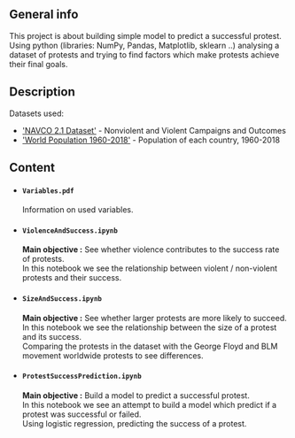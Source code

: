 ## General info
This project is about building simple model to predict a successful protest. <br />
Using python (libraries: NumPy, Pandas, Matplotlib, sklearn ..) analysing a dataset of protests and trying to find factors which make protests achieve their final goals.

## Description
Datasets used:
  - ['NAVCO 2.1 Dataset'](https://dataverse.harvard.edu/dataset.xhtml?persistentId=doi:10.7910/DVN/MHOXDV) - Nonviolent and Violent Campaigns and Outcomes
  - ['World Population 1960-2018'](https://www.kaggle.com/imdevskp/world-population-19602018) - Population of each country, 1960-2018

## Content

+ #### `Variables.pdf` <br /> 
  Information on used variables.

+ #### `ViolenceAndSuccess.ipynb` <br />
  __Main objective :__ See whether violence contributes to the success rate of protests.  <br />
  In this notebook we see the relationship between violent / non-violent protests and their success.
 
+ #### `SizeAndSuccess.ipynb` <br />
   __Main objective :__ See whether larger protests are more likely to succeed.  <br />
   In this notebook we see the relationship between the size of a protest and its success. <br />
  Comparing the protests in the dataset with the George Floyd and BLM movement worldwide protests to see differences. <br />

+ #### `ProtestSuccessPrediction.ipynb` <br />
  __Main objective :__ Build a model to predict a successful protest. <br />
  In this notebook we see an attempt to build a model which predict if a protest was successful or failed. <br />
  Using logistic regression, predicting the success of a protest. <br />

